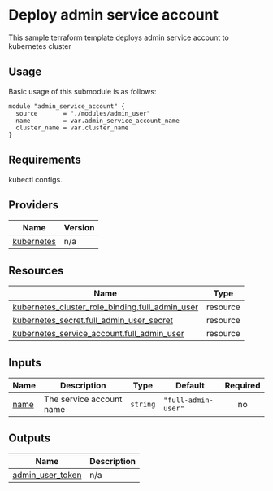 # Deploy admin service account
This sample terraform template deploys admin service account to kubernetes cluster

## Usage
Basic usage of this submodule is as follows:
```hcl
module "admin_service_account" {
  source       = "./modules/admin_user"
  name         = var.admin_service_account_name
  cluster_name = var.cluster_name
}
```

## Requirements

kubectl configs.

## Providers

| Name | Version |
|------|---------|
| <a name="provider_kubernetes"></a> [kubernetes](#provider\_kubernetes) | n/a |

## Resources

| Name | Type |
|------|------|
| [kubernetes_cluster_role_binding.full_admin_user](https://registry.terraform.io/providers/hashicorp/kubernetes/latest/docs/resources/cluster_role_binding) | resource |
| [kubernetes_secret.full_admin_user_secret](https://registry.terraform.io/providers/hashicorp/kubernetes/latest/docs/resources/secret) | resource |
| [kubernetes_service_account.full_admin_user](https://registry.terraform.io/providers/hashicorp/kubernetes/latest/docs/resources/service_account) | resource |

## Inputs

| Name | Description | Type | Default | Required |
|------|-------------|------|---------|:--------:|
| <a name="input_name"></a> [name](#input\_name) | The service account name | `string` | `"full-admin-user"` | no |

## Outputs

| Name | Description |
|------|-------------|
| <a name="output_admin_user_token"></a> [admin\_user\_token](#output\_admin\_user\_token) | n/a |
